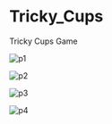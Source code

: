 # Tricky_Cups
Tricky Cups Game

![p1](https://user-images.githubusercontent.com/102873989/168628140-6c4e464d-a492-4cf0-b39e-712298c9633d.PNG)

![p2](https://user-images.githubusercontent.com/102873989/168628153-3260dd2a-7ece-4805-bcc0-54c3c5344464.PNG)

![p3](https://user-images.githubusercontent.com/102873989/168628206-5109ac5a-d1fc-499f-ab31-9c24762959d5.png)

![p4](https://user-images.githubusercontent.com/102873989/168628210-182dbc6d-9b77-4892-9308-218b35de1b6e.PNG)
